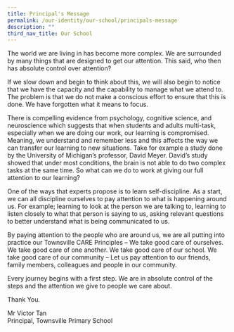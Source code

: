```yaml
---
title: Principal's Message
permalink: /our-identity/our-school/principals-message
description: ""
third_nav_title: Our School
---
```

The world we are living in has become more complex. We are surrounded by many things that are designed to get our attention. This said, who then has absolute control over attention? 

If we slow down and begin to think about this, we will also begin to notice that we have the capacity and the capability to manage what we attend to. The problem is that we do not make a conscious effort to ensure that this is done. We have forgotten what it means to focus. 

There is compelling evidence from psychology, cognitive science, and neuroscience which suggests that when students and adults multi-task, especially when we are doing our work, our learning is compromised. Meaning, we understand and remember less and this affects the way we can transfer our learning to new situations. Take for example a study done by the University of Michigan’s professor, David Meyer. David’s study showed that under most conditions, the brain is not able to do two complex tasks at the same time. So what can we do to work at giving our full attention to our learning? 

One of the ways that experts propose is to learn self-discipline. As a start, we can all discipline ourselves to pay attention to what is happening around us. For example; learning to look at the person we are talking to, learning to listen closely to what that person is saying to us, asking relevant questions to better understand what is being communicated to us. 

By paying attention to the people who are around us, we are all putting into practice our Townsville CARE Principles – We take good care of ourselves. We take good care of one another. We take good care of our school. We take good care of our community – Let us pay attention to our friends, family members, colleagues and people in our community. 

Every journey begins with a first step. We are in absolute control of the steps and the attention we give to people we care about.  

Thank You. 

Mr Victor Tan <br>
Principal, Townsville Primary School